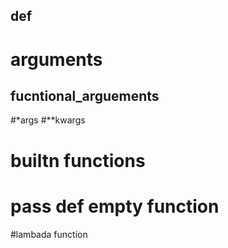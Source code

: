 ## def 
# arguments
## fucntional_arguements
#*args
#**kwargs
# builtn functions 
# pass def empty function


#lambada function